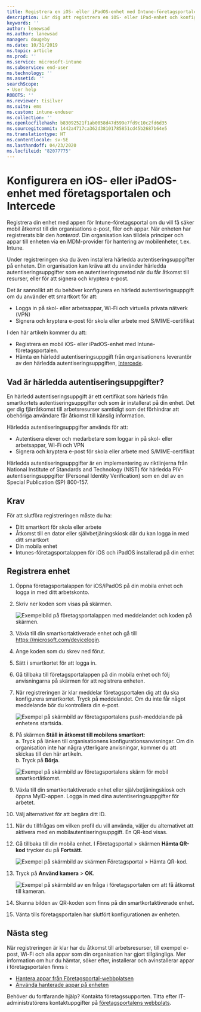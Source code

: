```yaml
---
title: Registrera en iOS- eller iPadOS-enhet med Intune-företagsportalen och Intercede
description: Lär dig att registrera en iOS- eller iPad-enhet och konfigurera härledd autentisering med Intercede.
keywords: ''
author: lenewsad
ms.author: lanewsad
manager: dougeby
ms.date: 10/31/2019
ms.topic: article
ms.prod: ''
ms.service: microsoft-intune
ms.subservice: end-user
ms.technology: ''
ms.assetid: ''
searchScope:
- User help
ROBOTS: ''
ms.reviewer: tisilver
ms.suite: ems
ms.custom: intune-enduser
ms.collection: ''
ms.openlocfilehash: b83092521f1ab0058d47d599e7fd9c10c2fd6d35
ms.sourcegitcommit: 1442a4717ca362d38101785851cd45b2687b64e5
ms.translationtype: HT
ms.contentlocale: sv-SE
ms.lasthandoff: 04/23/2020
ms.locfileid: "82077775"
---
```

# <a name="set-up-ios-or-ipados-device-with-company-portal-and-intercede"></a>Konfigurera en iOS- eller iPadOS-enhet med företagsportalen och Intercede

Registrera din enhet med appen för Intune-företagsportal om du vill få säker mobil åtkomst till din organisations e-post, filer och appar.  När enheten har registrerats blir den *hanterad*. Din organisation kan tilldela principer och appar till enheten via en MDM-provider för hantering av mobilenheter, t.ex. Intune.  

Under registreringen ska du även installera härledda autentiseringsuppgifter på enheten. Din organisation kan kräva att du använder härledda autentiseringsuppgifter som en autentiseringsmetod när du får åtkomst till resurser, eller för att signera och kryptera e-post. 

Det är sannolikt att du behöver konfigurera en härledd autentiseringsuppgift om du använder ett smartkort för att:

* Logga in på skol- eller arbetsappar, Wi-Fi och virtuella privata nätverk (VPN)
* Signera och kryptera e-post för skola eller arbete med S/MIME-certifikat  

I den här artikeln kommer du att:  

* Registrera en mobil iOS- eller iPadOS-enhet med Intune-företagsportalen.  
* Hämta en härledd autentiseringsuppgift från organisationens leverantör av den härledda autentiseringsuppgiften, [Intercede](https://www.intercede.com/).   


## <a name="what-are-derived-credentials"></a>Vad är härledda autentiseringsuppgifter?  
En härledd autentiseringsuppgift är ett certifikat som härleds från smartkortets autentiseringsuppgifter och som är installerat på din enhet. Det ger dig fjärråtkomst till arbetsresurser samtidigt som det förhindrar att obehöriga användare får åtkomst till känslig information.  

Härledda autentiseringsuppgifter används för att: 
* Autentisera elever och medarbetare som loggar in på skol- eller arbetsappar, Wi-Fi och VPN
* Signera och kryptera e-post för skola eller arbete med S/MIME-certifikat  

Härledda autentiseringsuppgifter är en implementering av riktlinjerna från National Institute of Standards and Technology (NIST) för härledda PIV-autentiseringsuppgifter (Personal Identity Verification) som en del av en Special Publication (SP) 800-157.  

## <a name="prerequisites"></a>Krav

 För att slutföra registreringen måste du ha:

* Ditt smartkort för skola eller arbete
* Åtkomst till en dator eller självbetjäningskiosk där du kan logga in med ditt smartkort
* Din mobila enhet
* Intunes-företagsportalappen för iOS och iPadOS installerad på din enhet


## <a name="enroll-device"></a>Registrera enhet  
1. Öppna företagsportalappen för iOS/iPadOS på din mobila enhet och logga in med ditt arbetskonto.  
2. Skriv ner koden som visas på skärmen.  

    ![Exempelbild på företagsportalappen med meddelandet och koden på skärmen.](./media/copy-code-intercede.png)  
1. Växla till din smartkortaktiverade enhet och gå till https://microsoft.com/devicelogin. 

1. Ange koden som du skrev ned förut.
 
2. Sätt i smartkortet för att logga in.   

3. Gå tillbaka till företagsportalappen på din mobila enhet och följ anvisningarna på skärmen för att registrera enheten.  
4. När registreringen är klar meddelar företagsportalen dig att du ska konfigurera smartkortet. Tryck på meddelandet. Om du inte får något meddelande bör du kontrollera din e-post.   

    ![Exempel på skärmbild av företagsportalens push-meddelande på enhetens startsida.](./media/action-required-in-app-intercede.png)  

5. På skärmen **Ställ in åtkomst till mobilens smartkort**:  
    a. Tryck på länken till organisationens konfigurationsanvisningar. Om din organisation inte har några ytterligare anvisningar, kommer du att skickas till den här artikeln.  
    b. Tryck på **Börja**.  

    ![Exempel på skärmbild av företagsportalens skärm för mobil smartkortåtkomst.](./media/smart-card-info-intercede.png)  

6. Växla till din smartkortaktiverade enhet eller självbetjäningskiosk och öppna MyID-appen. Logga in med dina autentiseringsuppgifter för arbetet.  
7. Välj alternativet för att begära ditt ID. 
8. När du tillfrågas om vilken profil du vill använda, väljer du alternativet att aktivera med en mobilautentiseringsuppgift. En QR-kod visas.  
9. Gå tillbaka till din mobila enhet. I Företagsportal > skärmen **Hämta QR-kod** trycker du på **Fortsätt**.  

    ![Exempel på skärmbild av skärmen Företagsportal > Hämta QR-kod.](./media/get-qr-code-intercede.png) 
 
10. Tryck på **Använd kamera** > **OK**.  

    ![Exempel på skärmbild av en fråga i företagsportalen om att få åtkomst till kameran.](./media/allow-cp-camera-access-intercede.png)  

11. Skanna bilden av QR-koden som finns på din smartkortaktiverade enhet. 
12. Vänta tills företagsportalen har slutfört konfigurationen av enheten.  

## <a name="next-steps"></a>Nästa steg  
När registreringen är klar har du åtkomst till arbetsresurser, till exempel e-post, Wi-Fi och alla appar som din organisation har gjort tillgängliga. Mer information om hur du hämtar, söker efter, installerar och avinstallerar appar i företagsportalen finns i:

* [Hantera appar från Företagsportal-webbplatsen](manage-apps-cpweb.md)  
* [Använda hanterade appar på enheten](use-managed-apps-on-your-device-ios.md)  

Behöver du fortfarande hjälp? Kontakta företagssupporten. Titta efter IT-administratörens kontaktuppgifter på [företagsportalens webbplats](https://go.microsoft.com/fwlink/?linkid=2010980).
